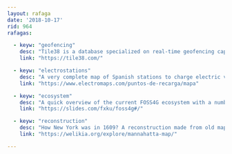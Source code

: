```yaml
---
layout: rafaga
date: '2018-10-17'
rid: 964
rafagas:

  - keyw: "geofencing"
    desc: "Tile38 is a database specialized on real-time geofencing capabilities for fleet management"
    link: "https://tile38.com/"

  - keyw: "electrostations"
    desc: "A very complete map of Spanish stations to charge electric vehicles, integrated on a portal about green mobility"
    link: "https://www.electromaps.com/puntos-de-recarga/mapa"

  - keyw: "ecosystem"
    desc: "A quick overview of the current FOSS4G ecosystem with a number of libraries, applications, databases, servers, web clients and catalogs"
    link: "https://slides.com/fxku/foss4g#/"

  - keyw: "reconstruction"
    desc: "How New York was in 1609? A reconstruction made from old maps and many documents that became the Mannahatta project, now Welikia"
    link: "https://welikia.org/explore/mannahatta-map/"

---
```

